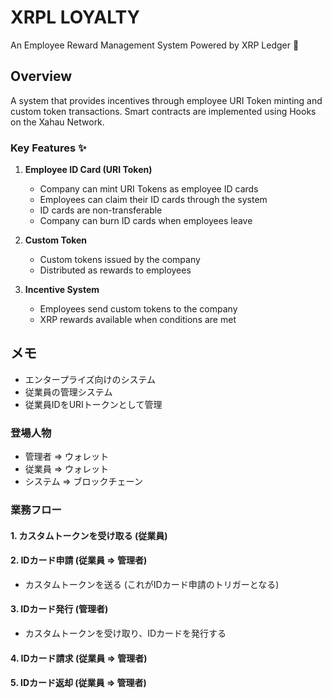 # XRPL LOYALTY

An Employee Reward Management System Powered by XRP Ledger 🎯

## Overview

A system that provides incentives through employee URI Token minting and custom token transactions.
Smart contracts are implemented using Hooks on the Xahau Network.

### Key Features ✨

1. **Employee ID Card (URI Token)**
   - Company can mint URI Tokens as employee ID cards
   - Employees can claim their ID cards through the system
   - ID cards are non-transferable
   - Company can burn ID cards when employees leave

2. **Custom Token**
   - Custom tokens issued by the company
   - Distributed as rewards to employees

3. **Incentive System**
   - Employees send custom tokens to the company
   - XRP rewards available when conditions are met

## メモ

- エンタープライズ向けのシステム
- 従業員の管理システム
- 従業員IDをURIトークンとして管理

### 登場人物

- 管理者 => ウォレット
- 従業員 => ウォレット
- システム => ブロックチェーン

### 業務フロー

#### 1. カスタムトークンを受け取る (従業員)

#### 2. IDカード申請 (従業員 => 管理者)

- カスタムトークンを送る (これがIDカード申請のトリガーとなる)

#### 3. IDカード発行 (管理者)

- カスタムトークンを受け取り、IDカードを発行する

#### 4. IDカード請求 (従業員 => 管理者)

#### 5. IDカード返却 (従業員 => 管理者)

